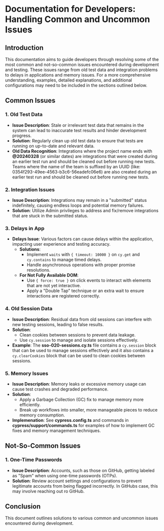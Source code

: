 # Documentation for Developers: Handling Common and Uncommon Issues

## Introduction

This documentation aims to guide developers through resolving some of the most common and not-so-common issues encountered during development and testing. These issues range from old test data and integration problems to delays in applications and memory issues. For a more comprehensive understanding, examples, detailed explanations, and additional configurations may need to be included in the sections outlined below.

## Common Issues

### 1. Old Test Data

- **Issue Description**: Stale or irrelevant test data that remains in the system can lead to inaccurate test results and hinder development progress.
- **Solution**: Regularly clean up old test data to ensure that tests are running on up-to-date and relevant data.
- **Old Data Recognition**: Integrations where the project name ends with **@20240328** (or similar dates) are integrations that were created during an earlier test run and should be cleaned out before running new tests. Teams where the name of the team is suffixed by an UUID (like: 0354f293-49ee-4563-b3c6-56eadefc06e6) are also created during an earlier test run and should be cleaned out before running new tests.

### 2. Integration Issues

- **Issue Description**: Integrations may remain in a "submitted" status indefinitely, causing endless loops and potential memory failures.
- **Solution**: Utilize Admin privileges to address and fix/remove integrations that are stuck in the submitted status.

### 3. Delays in App

- **Delays Issue**: Various factors can cause delays within the application, impacting user experience and testing accuracy.
  - **Solutions**:
    - Implement `waits` with `{ timeout: 10000 }` on `cy.get` and `cy.contains` to manage timed delays.
    - Handle asynchronous operations with proper promise resolutions.
  - **For Not Fully Available DOM**:
    - Use `{ force: true }` on click events to interact with elements that are not yet interactive.
    - Apply a "Double Tap" technique or an extra wait to ensure interactions are registered correctly.

### 4. Old Session Data

- **Issue Description**: Residual data from old sessions can interfere with new testing sessions, leading to false results.
- **Solution**:
  - Clean cookies between sessions to prevent data leakage.
  - Use `cy.session` to manage and isolate sessions effectively.
- **Example**: The **sso-020-sessions.cy.ts** file contains a `cy.session` block that can be used to manage sessions effectively and it also contains a `cy.clearCookies` block that can be used to clean cookies between sessions.

### 5. Memory Issues

- **Issue Description**: Memory leaks or excessive memory usage can cause test crashes and degraded performance.
- **Solution**:
  - Apply a Garbage Collection (GC) fix to manage memory more efficiently.
  - Break up workflows into smaller, more manageable pieces to reduce memory consumption.
- **Implemenation**: See **cypress.config.ts** and commands in **cypress/support/commands.ts** for examples of how to implement GC fixes and memory management techniques.

## Not-So-Common Issues

### 1. One-Time Passwords

- **Issue Description**: Accounts, such as those on GitHub, getting labeled as "Spam" when using one-time passwords (OTPs).
- **Solution**: Review account settings and configurations to prevent legitimate accounts from being flagged incorrectly. In GitHubs case, this may involve reaching out ro GitHub.

## Conclusion

This document outlines solutions to various common and uncommon issues encountered during development.
